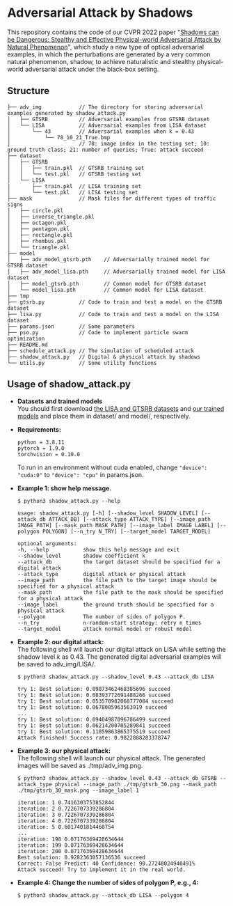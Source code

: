 # Adversarial Attack by Shadows

This repository contains the code of our CVPR 2022 paper "[Shadows can be Dangerous: Stealthy and Effective Physical-world Adversarial Attack by Natural Phenomenon](https://arxiv.org/abs/2203.03818)", which study a new type of optical adversarial examples, in which the perturbations are generated by a very common natural phenomenon, shadow, to achieve naturalistic and stealthy physical-world adversarial attack under the black-box setting.

## Structure

```text
├── adv_img            // The directory for storing adversarial examples generated by shadow_attack.py
│   ├── GTSRB          // Adversarial examples from GTSRB dataset
│   └── LISA           // Adversarial examples from LISA dataset
│       └── 43         // Adversarial examples when k = 0.43
│           └── 78_10_21_True.bmp
│                      // 78: image index in the testing set; 10: ground truth class; 21: number of queries; True: attack succeed
├── dataset            
│   ├── GTSRB  
│   │   ├── train.pkl  // GTSRB training set  
│   │   └── test.pkl   // GTSRB testing set
│   └── LISA
|       ├── train.pkl  // LISA training set
│       └── test.pkl   // LISA testing set
├── mask               // Mask files for different types of traffic signs
│   ├── circle.pkl
│   ├── inverse_triangle.pkl
│   ├── octagon.pkl
│   ├── pentagon.pkl
│   ├── rectangle.pkl
│   ├── rhombus.pkl
│   └── triangle.pkl
├── model        
│   ├── adv_model_gtsrb.pth    // Adversarially trained model for GTSRB dataset
│   ├── adv_model_lisa.pth     // Adversarially trained model for LISA dataset
│   ├── model_gtsrb.pth        // Common model for GTSRB dataset
│   └── model_lisa.pth         // Common model for LISA dataset
├── tmp
├── gtsrb.py           // Code to train and test a model on the GTSRB dataset
├── lisa.py            // Code to train and test a model on the LISA dataset
├── params.json        // Some parameters
├── pso.py             // Code to implement particle swarm optimization
├── README.md
├── schedule_attack.py // The simulation of scheduled attack
├── shadow_attack.py   // Digital & physical attack by shadows
└── utils.py           // Some utility functions
```

## Usage of shadow_attack.py

 - **Datasets and trained models**  
   You should first download [the LISA and GTSRB datasets](https://drive.google.com/file/d/1Du8egeUG6XgAVf-h9IcxRz5gZvs7_Ldq/view?usp=sharing) and [our trained models](https://drive.google.com/file/d/1C0k77EeZrByBUdv36IxS9PiLUvZXRr24/view?usp=sharing) and place them in dataset/ and model/, respectively.

 - **Requirements:**  
   ```text
   python = 3.8.11
   pytorch = 1.9.0
   torchvision = 0.10.0
   ```
   To run in an environment without cuda enabled, change `"device": "cuda:0"` to `"device": "cpu"` in params.json.


 - **Example 1: show help message.**
   ```shell
   $ python3 shadow_attack.py --help
   ```
   ```text
   usage: shadow_attack.py [-h] [--shadow_level SHADOW_LEVEL] [--attack_db ATTACK_DB] [--attack_type ATTACK_TYPE] [--image_path IMAGE_PATH] [--mask_path MASK_PATH] [--image_label IMAGE_LABEL] [--polygon POLYGON] [--n_try N_TRY] [--target_model TARGET_MODEL]

   optional arguments:
   -h, --help           show this help message and exit
   --shadow_level       shadow coefficient k
   --attack_db          the target dataset should be specified for a digital attack
   --attack_type        digital attack or physical attack
   --image_path         the file path to the target image should be specified for a physical attack
   --mask_path          the file path to the mask should be specified for a physical attack
   --image_label        the ground truth should be specified for a physical attack
   --polygon            The number of sides of polygon P.
   --n_try              n-random-start strategy: retry n times
   --target_model       attack normal model or robust model
   ```
   
 - **Example 2: our digital attack:**  
  The following shell will launch our digital attack on LISA while setting the shadow level $k$ as 0.43. The generated digital adversarial examples will be saved to adv_img/LISA/.
   ```shell
   $ python3 shadow_attack.py --shadow_level 0.43 --attack_db LISA
   ```
   ```text
   try 1: Best solution: 0.09873462468385696 succeed
   try 1: Best solution: 0.08393772691488266 succeed
   try 1: Best solution: 0.053570982068777084 succeed
   try 1: Best solution: 0.0678005963563919 succeed
   ...
   try 1: Best solution: 0.09404987096786499 succeed
   try 1: Best solution: 0.06214200705289841 succeed
   try 1: Best solution: 0.11059863865375519 succeed
   Attack finished! Success rate: 0.9822888283378747
   ```
 
 - **Example 3: our physical attack:**  
   The following shell will launch our physical attack. The generated images will be saved as ./tmp/adv_img.png.
   ```shell
   $ python3 shadow_attack.py --shadow_level 0.43 --attack_db GTSRB --attack_type physical --image_path ./tmp/gtsrb_30.png --mask_path ./tmp/gtsrb_30_mask.png --image_label 1 
   ```
   ```text
   iteration: 1 0.7416303753852844
   iteration: 2 0.7226707339286804
   iteration: 3 0.7226707339286804
   iteration: 4 0.7226707339286804
   iteration: 5 0.6017401814460754
   ...
   iteration: 198 0.07176369428634644
   iteration: 199 0.07176369428634644
   iteration: 200 0.07176369428634644
   Best solution: 0.9282363057136536 succeed
   Correct: False Predict: 40 Confidence: 90.27248024940491%
   Attack succeed! Try to implement it in the real world.
   ```
 
 - **Example 4: Change the number of sides of polygon P, e.g., 4:**
   ```shell
   $ python3 shadow_attack.py --attack_db LISA --polygon 4
   ```